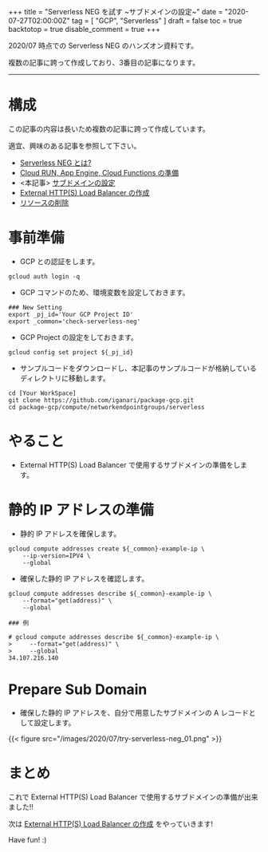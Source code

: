 +++
title = "Serverless NEG を試す ~サブドメインの設定~"
date = "2020-07-27T02:00:00Z"
tag = [
    "GCP",
    "Serverless"
]
draft = false
toc = true
backtotop = true
disable_comment = true
+++

2020/07 時点での Serverless NEG のハンズオン資料です。

複数の記事に跨って作成しており、3番目の記事になります。

<!--more-->
---


# 構成

この記事の内容は長いため複数の記事に跨って作成しています。

適宜、興味のある記事を参照して下さい。

+ [Serverless NEG とは?](https://iganari.github.io/blog/2020-07-27_try-serverless-neg-00/)
+ [Cloud RUN, App Engine, Cloud Functions の準備](https://iganari.github.io/blog/2020-07-27_try-serverless-neg-01/)
+ <本記事> [サブドメインの設定](https://iganari.github.io/blog/2020-07-27_try-serverless-neg-02/)
+ [External HTTP(S) Load Balancer の作成](https://iganari.github.io/blog/2020-07-27_try-serverless-neg-03/)
+ [リソースの削除](https://iganari.github.io/blog/2020-07-27_try-serverless-neg-04/)

# 事前準備

+ GCP との認証をします。

```
gcloud auth login -q
```

+ GCP コマンドのため、環境変数を設定しておきます。

```
### New Setting
export _pj_id='Your GCP Project ID'
export _common='check-serverless-neg'
```

+ GCP Project の設定をしておきます。

```
gcloud config set project ${_pj_id}
```

+ サンプルコードをダウンロードし、本記事のサンプルコードが格納しているディレクトリに移動します。

```
cd [Your WorkSpace]
git clone https://github.com/iganari/package-gcp.git
cd package-gcp/compute/networkendpointgroups/serverless
```

# やること

+ External HTTP(S) Load Balancer で使用するサブドメインの準備をします。

# 静的 IP アドレスの準備

+ 静的 IP アドレスを確保します。

```
gcloud compute addresses create ${_common}-example-ip \
    --ip-version=IPV4 \
    --global
```

+ 確保した静的 IP アドレスを確認します。

```
gcloud compute addresses describe ${_common}-example-ip \
    --format="get(address)" \
    --global
```
```
### 例

# gcloud compute addresses describe ${_common}-example-ip \
>     --format="get(address)" \
>     --global
34.107.216.140
```

# Prepare Sub Domain

+ 確保した静的 IP アドレスを、自分で用意したサブドメインの A レコードとして設定します。

{{< figure src="/images/2020/07/try-serverless-neg_01.png" >}}


# まとめ

これで External HTTP(S) Load Balancer で使用するサブドメインの準備が出来ました!!

次は [External HTTP(S) Load Balancer の作成](https://iganari.github.io/blog/2020-07-27_try-serverless-neg-03/) をやっていきます!

Have fun! :)
